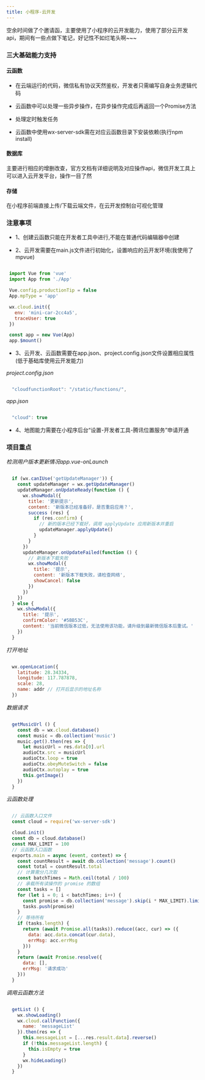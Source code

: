 ```yaml
---
title: 小程序-云开发
---
```


空余时间做了个邀请函，主要使用了小程序的云开发能力，使用了部分云开发api，期间有一些点做下笔记，好记性不如烂笔头啊~~~

### 三大基础能力支持

 #### 云函数

  - 在云端运行的代码，微信私有协议天然鉴权，开发者只需编写自身业务逻辑代码

  - 云函数中可以处理一些异步操作，在异步操作完成后再返回一个Promise方法

  - 处理定时触发任务

  - 云函数中使用wx-server-sdk需在对应云函数目录下安装依赖(执行npm install)
 
 #### 数据库

  主要进行相应的增删改查，官方文档有详细说明及对应操作api，微信开发工具上可以进入云开发平台，操作一目了然
 
 #### 存储

  在小程序前端直接上传/下载云端文件，在云开发控制台可视化管理

### 注意事项

 - 1、创建云函数只能在开发者工具中进行,不能在普通代码编辑器中创建

 - 2、云开发需要在main.js文件进行初始化，设置响应的云开发环境(我使用了mpvue)

 ``` javascript

  import Vue from 'vue'
  import App from './App'

  Vue.config.productionTip = false
  App.mpType = 'app'

  wx.cloud.init({
    env: 'mini-car-2cc4a5',
    traceUser: true
  })

  const app = new Vue(App)
  app.$mount()

 ```

 - 3、云开发、云函数需要在app.json、project.config.json文件设置相应属性(低于基础库使用云开发能力)

  *project.config.json*
  ```javascript

    "cloudfunctionRoot": "/static/functions/",

  ```
  *app.json*
  ```javascript

    "cloud": true

  ```

 - 4、地图能力需要在小程序后台“设置-开发者工具-腾讯位置服务”申请开通


### 项目重点

*检测用户版本更新情况app.vue-onLaunch*

```javascript

  if (wx.canIUse('getUpdateManager')) {
    const updateManager = wx.getUpdateManager()
    updateManager.onUpdateReady(function () {
      wx.showModal({
        title: '更新提示',
        content: '新版本已经准备好，是否重启应用？',
        success (res) {
          if (res.confirm) {
            // 新的版本已经下载好，调用 applyUpdate 应用新版本并重启
            updateManager.applyUpdate()
          }
        }
      })
      updateManager.onUpdateFailed(function () {
        // 新版本下载失败
        wx.showModal({
          title: '提示',
          content: '新版本下载失败，请检查网络',
          showCancel: false
        })
      })
    })
  } else {
    wx.showModal({
      title: '提示',
      confirmColor: '#5BB53C',
      content: '当前微信版本过低，无法使用该功能，请升级到最新微信版本后重试。'
    })
  }

```

*打开地址*

```javascript

  wx.openLocation({
    latitude: 28.34334,
    longitude: 117.787878,
    scale: 28,
    name: addr // 打开后显示的地址名称
  })

```

*数据请求*

```javascript

  getMusicUrl () {
    const db = wx.cloud.database()
    const music = db.collection('music')
    music.get().then(res => {
      let musicUrl = res.data[0].url
      audioCtx.src = musicUrl
      audioCtx.loop = true
      audioCtx.obeyMuteSwitch = false
      audioCtx.autoplay = true
      this.getImage()
    })
  }

```

*云函数处理*
```javascript

  // 云函数入口文件
  const cloud = require('wx-server-sdk')

  cloud.init()
  const db = cloud.database()
  const MAX_LIMIT = 100
  // 云函数入口函数
  exports.main = async (event, context) => {
    const countResult = await db.collection('message').count()
    const total = countResult.total
    // 计算需分几次取
    const batchTimes = Math.ceil(total / 100)
    // 承载所有读操作的 promise 的数组
    const tasks = []
    for (let i = 0; i < batchTimes; i++) {
      const promise = db.collection('message').skip(i * MAX_LIMIT).limit(MAX_LIMIT).get()
      tasks.push(promise)
    }
    // 等待所有
    if (tasks.length) {
      return (await Promise.all(tasks)).reduce((acc, cur) => ({
        data: acc.data.concat(cur.data),
        errMsg: acc.errMsg
      }))
    }
    return (await Promise.resolve({
      data: [],
      errMsg: '请求成功'
    }))
  }

```

*调用云函数方法*
```javascript

  getList () {
    wx.showLoading()
    wx.cloud.callFunction({
      name: 'messageList'
    }).then(res => {
      this.messageList = [...res.result.data].reverse()
      if (!this.messageList.length) {
        this.isEmpty = true
      }
      wx.hideLoading()
    })
  }

```

